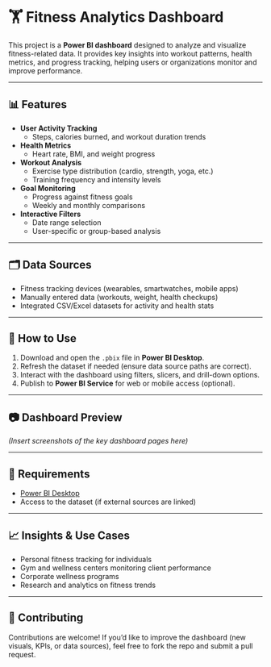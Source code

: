 # 🏋️ Fitness Analytics Dashboard

This project is a **Power BI dashboard** designed to analyze and visualize fitness-related data. It provides key insights into workout patterns, health metrics, and progress tracking, helping users or organizations monitor and improve performance.

---

## 📊 Features

- **User Activity Tracking**
  - Steps, calories burned, and workout duration trends
- **Health Metrics**
  - Heart rate, BMI, and weight progress
- **Workout Analysis**
  - Exercise type distribution (cardio, strength, yoga, etc.)
  - Training frequency and intensity levels
- **Goal Monitoring**
  - Progress against fitness goals
  - Weekly and monthly comparisons
- **Interactive Filters**
  - Date range selection
  - User-specific or group-based analysis

---

## 🗂 Data Sources

- Fitness tracking devices (wearables, smartwatches, mobile apps)
- Manually entered data (workouts, weight, health checkups)
- Integrated CSV/Excel datasets for activity and health stats

---

## 🚀 How to Use

1. Download and open the `.pbix` file in **Power BI Desktop**.
2. Refresh the dataset if needed (ensure data source paths are correct).
3. Interact with the dashboard using filters, slicers, and drill-down options.
4. Publish to **Power BI Service** for web or mobile access (optional).

---

## 📷 Dashboard Preview

*(Insert screenshots of the key dashboard pages here)*

---

## 📌 Requirements

- [Power BI Desktop](https://powerbi.microsoft.com/desktop/)  
- Access to the dataset (if external sources are linked)  

---

## 📈 Insights & Use Cases

- Personal fitness tracking for individuals  
- Gym and wellness centers monitoring client performance  
- Corporate wellness programs  
- Research and analytics on fitness trends  

---

## 🤝 Contributing

Contributions are welcome! If you’d like to improve the dashboard (new visuals, KPIs, or data sources), feel free to fork the repo and submit a pull request.

